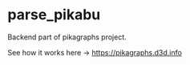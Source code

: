 # parse_pikabu

Backend part of pikagraphs project.

See how it works here -> https://pikagraphs.d3d.info
